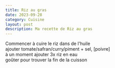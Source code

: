 ```yaml
---
title: Riz au gras
date: 2023-09-28
category: Cuisine
layout: post
description: Ma recette de Riz au gras
---
```


Commencer à cuire le riz dans de l'huile  
ajouter tomate/safran/curry/piment  + sel, [poivre]  
à un moment ajouter 3x riz en eau  
goûter pour trouver la fin de la cuisson  
